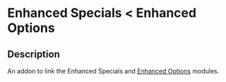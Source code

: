 # Enhanced Specials < Enhanced Options

## Description
An addon to link the Enhanced Specials and [Enhanced Options](https://github.com/ocmod-space/ocmod-enhanced-options) modules.
